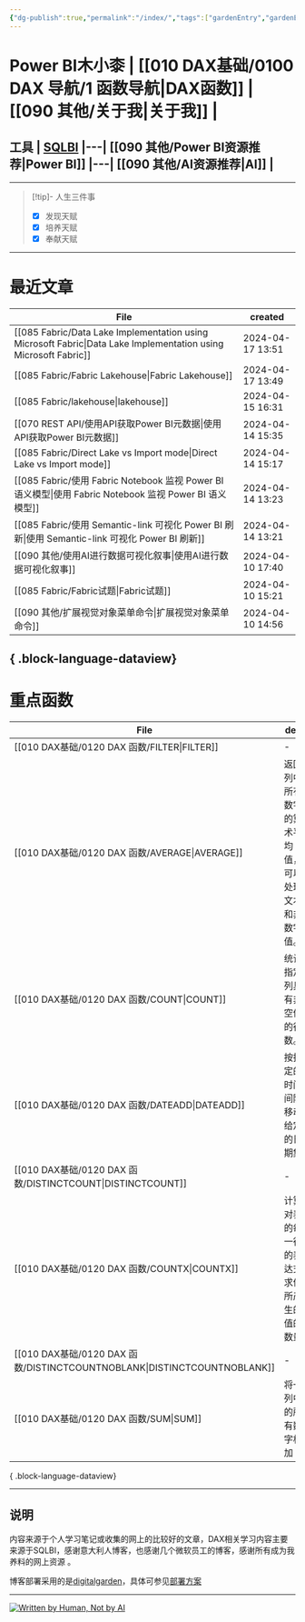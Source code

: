 ```yaml
---
{"dg-publish":true,"permalink":"/index/","tags":["gardenEntry","gardenEntry"]}
---
```


# Power BI木小桼  | [[010 DAX基础/0100 DAX 导航/1 函数导航\|DAX函数]]  |  [[090 其他/关于我\|关于我]] | 

## 工具  | [SQLBI](https://sqlbi.com/) |---| [[090 其他/Power BI资源推荐\|Power BI]] |---| [[090 其他/AI资源推荐\|AI]] |
---


>[!tip]- 人生三件事
> - [x] 发现天赋
> - [x] 培养天赋
> - [x] 奉献天赋

---

#  最近文章

| File                                                                                                               | created          |
| ------------------------------------------------------------------------------------------------------------------ | ---------------- |
| [[085 Fabric/Data Lake Implementation using Microsoft Fabric\|Data Lake Implementation using Microsoft Fabric]] | 2024-04-17 13:51 |
| [[085 Fabric/Fabric Lakehouse\|Fabric Lakehouse]]                                                               | 2024-04-17 13:49 |
| [[085 Fabric/lakehouse\|lakehouse]]                                                                             | 2024-04-15 16:31 |
| [[070 REST API/使用API获取Power BI元数据\|使用API获取Power BI元数据]]                                                         | 2024-04-14 15:35 |
| [[085 Fabric/Direct Lake vs Import mode\|Direct Lake vs Import mode]]                                           | 2024-04-14 15:17 |
| [[085 Fabric/使用 Fabric Notebook 监视 Power BI 语义模型\|使用 Fabric Notebook 监视 Power BI 语义模型]]                         | 2024-04-14 13:23 |
| [[085 Fabric/使用 Semantic-link 可视化 Power BI 刷新\|使用 Semantic-link 可视化 Power BI 刷新]]                               | 2024-04-14 13:21 |
| [[090 其他/使用AI进行数据可视化叙事\|使用AI进行数据可视化叙事]]                                                                         | 2024-04-10 17:40 |
| [[085 Fabric/Fabric试题\|Fabric试题]]                                                                               | 2024-04-10 15:21 |
| [[090 其他/扩展视觉对象菜单命令\|扩展视觉对象菜单命令]]                                                                               | 2024-04-10 14:56 |

{ .block-language-dataview}
---
#  重点函数

| File                                                                    | des                         | return | import | hard |
| ----------------------------------------------------------------------- | --------------------------- | ------ | ------ | ---- |
| [[010 DAX基础/0120 DAX 函数/FILTER\|FILTER]]                             | \-                          | 表      | 5      | 4    |
| [[010 DAX基础/0120 DAX 函数/AVERAGE\|AVERAGE]]                           | 返回列中所有数字的算术平均值，可以处理文本和非数字值。 | 标量     | 5      | 1    |
| [[010 DAX基础/0120 DAX 函数/COUNT\|COUNT]]                               | 统计指定列具有非空值的行数。              | 标量     | 5      | 1    |
| [[010 DAX基础/0120 DAX 函数/DATEADD\|DATEADD]]                           | 按指定的时间间隔移动给定的日期集            | 表      | 5      | 1    |
| [[010 DAX基础/0120 DAX 函数/DISTINCTCOUNT\|DISTINCTCOUNT]]               | \-                          | 标量     | 5      | 1    |
| [[010 DAX基础/0120 DAX 函数/COUNTX\|COUNTX]]                             | 计算对表的每一行的表达式求值所产生的值的数量      | 标量     | 5      | 1    |
| [[010 DAX基础/0120 DAX 函数/DISTINCTCOUNTNOBLANK\|DISTINCTCOUNTNOBLANK]] | \-                          | \-     | 5      | 1    |
| [[010 DAX基础/0120 DAX 函数/SUM\|SUM]]                                   | 将一列中的所有数字相加                 | 标量     | 5      | 1    |

{ .block-language-dataview}

---



## 说明

内容来源于个人学习笔记或收集的网上的比较好的文章，DAX相关学习内容主要来源于SQLBI，感谢意大利人博客，也感谢几个微软员工的博客，感谢所有成为我养料的网上资源 。

博客部署采用的是[digitalgarden](https://github.com/oleeskild/digitalgarden)，具体可参见[部署方案](https://dg-docs.ole.dev/advanced/hosting-alternatives/)

---

<a href="https://notbyai.fyi"><img src="https://s2.loli.net/2024/01/19/karKNFv5oMhewt7.png" alt="Written by Human, Not by AI"></a>

